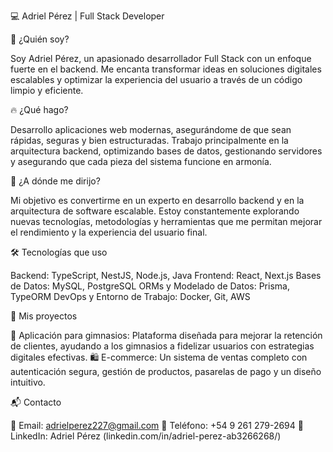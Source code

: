 💻 Adriel Pérez | Full Stack Developer

🚀 ¿Quién soy?

Soy Adriel Pérez, un apasionado desarrollador Full Stack con un enfoque fuerte en el backend. Me encanta transformar ideas en soluciones digitales escalables y optimizar la experiencia del usuario a través de un código limpio y eficiente.

🔥 ¿Qué hago?

Desarrollo aplicaciones web modernas, asegurándome de que sean rápidas, seguras y bien estructuradas. Trabajo principalmente en la arquitectura backend, optimizando bases de datos, gestionando servidores y asegurando que cada pieza del sistema funcione en armonía.

🎯 ¿A dónde me dirijo?

Mi objetivo es convertirme en un experto en desarrollo backend y en la arquitectura de software escalable. Estoy constantemente explorando nuevas tecnologías, metodologías y herramientas que me permitan mejorar el rendimiento y la experiencia del usuario final.

🛠️ Tecnologías que uso

Backend: TypeScript, NestJS, Node.js, Java
Frontend: React, Next.js
Bases de Datos: MySQL, PostgreSQL
ORMs y Modelado de Datos: Prisma, TypeORM
DevOps y Entorno de Trabajo: Docker, Git, AWS

📌 Mis proyectos

📲 Aplicación para gimnasios:
Plataforma diseñada para mejorar la retención de clientes, ayudando a los gimnasios a fidelizar usuarios con estrategias digitales efectivas.
🛍️ E-commerce:
Un sistema de ventas completo con autenticación segura, gestión de productos, pasarelas de pago y un diseño intuitivo.

📬 Contacto

📧 Email: adrielperez227@gmail.com
📱 Teléfono: +54 9 261 279-2694
💼 LinkedIn: Adriel Pérez (linkedin.com/in/adriel-perez-ab3266268/)
<!--
**adrielperez33/adrielperez33** is a ✨ _special_ ✨ repository because its `README.md` (this file) appears on your GitHub profile.

Here are some ideas to get you started:

- 🔭 I’m currently working on ...
- 🌱 I’m currently learning ...
- 👯 I’m looking to collaborate on ...
- 🤔 I’m looking for help with ...
- 💬 Ask me about ...
- 📫 How to reach me: ...
- 😄 Pronouns: ...
- ⚡ Fun fact: ...
-->
